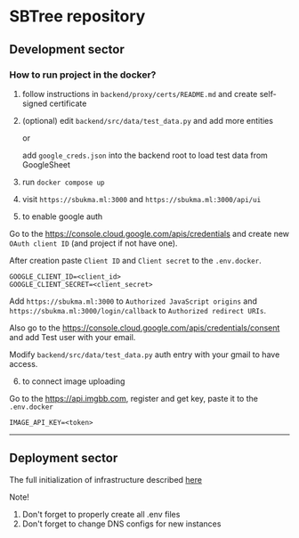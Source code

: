 # SBTree repository

## Development sector

### How to run project in the docker?

1. follow instructions in `backend/proxy/certs/README.md` and create self-signed certificate

2. (optional) edit `backend/src/data/test_data.py` and add more entities

    or

    add `google_creds.json` into the backend root to load test data from GoogleSheet

3. run `docker compose up`

4. visit `https://sbukma.ml:3000` and `https://sbukma.ml:3000/api/ui`

5. to enable google auth 

Go to the https://console.cloud.google.com/apis/credentials and create new `OAuth client ID` (and project if not have one).

After creation paste `Client ID` and `Client secret` to the `.env.docker`.

```
GOOGLE_CLIENT_ID=<client_id>
GOOGLE_CLIENT_SECRET=<client_secret>
```

Add `https://sbukma.ml:3000` to `Authorized JavaScript origins` and `https://sbukma.ml:3000/login/callback` to `Authorized redirect URIs`.

Also go to the https://console.cloud.google.com/apis/credentials/consent and add Test user with your email.

Modify `backend/src/data/test_data.py` auth entry with your gmail to have access.

6. to connect image uploading

Go to the https://api.imgbb.com, register and get key, paste it to the `.env.docker`

```
IMAGE_API_KEY=<token>
```
----------------------------------

## Deployment sector

The full initialization of infrastructure described [here](https://github.com/BearDimonR/aws_deployment)

Note!
1. Don't forget to properly create all .env files
2. Don't forget to change DNS configs for new instances


